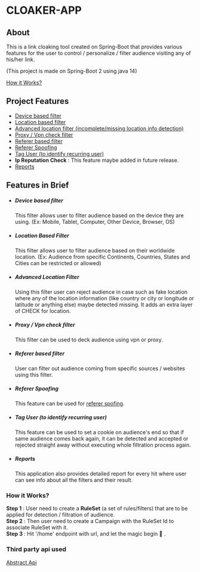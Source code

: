# CLOAKER-APP

## About
This is a link cloaking tool created on Spring-Boot that provides various features for the user to control / personalize / filter audience visiting any of his/her link.

(This project is made on Spring-Boot 2 using java 14)

[ How it Works? ](#howItWorks)
## Project Features

- [ Device based filter ](#deviceBasedFilter)
- [ Location based filter ](#locBasedFilter)
- [ Advanced location filter (incomplete/missing location info detection) ](#advLocBasedFilter)
- [ Proxy / Vpn check filter ](#proxyVpnFilter)
- [ Referer based filter ](#refererFilter)
- [ Referer Spoofing ](#refererSpoofing)
- [ Tag User (to identify recurring user) ](#tagUser)
- **Ip Reputation Check** : This feature maybe added in future release.
- [ Reports ](#reports)
## Features in Brief
<a name="deviceBasedFilter"></a>
- ##### Device based filter
  This filter allows user to filter audience based on the device they are using. (Ex: Mobile, Tablet, Computer, Other Device, Browser, OS)
<a name="locBasedFilter"></a>
- ##### Location Based Filter
  This filter allows user to filter audience based on their worldwide location. (Ex: Audience from specific Continents, Countries, States and Cities can be restricted or allowed)
<a name="advLocBasedFilter"></a>
- ##### Advanced Location Filter
  Using this filter user can reject audience in case such as fake location where any of the location information (like country or city or longitude or latitude or anything else) maybe detected missing. It adds an extra layer of CHECK for location.
<a name="proxyVpnFilter"></a>
- ##### Proxy / Vpn check filter
  This filter can be used to deck audience using vpn or proxy.
<a name="refererFilter"></a>
- ##### Referer based filter
  User can filter out audience coming from specific sources / websites using this filter.
<a name="refererSpoofing"></a>
- ##### Referer Spoofing
  This feature can be used for [referer spofing](https://en.wikipedia.org/wiki/Referer_spoofing).
<a name="tagUser"></a>
- ##### Tag User (to identify recurring user)
  This feature can be used to set a cookie on audience's end so that if same audience comes back again, it can be detected and accepted or rejected straight away without executing whole filtration process again.
<a name="reports"></a>
- ##### Reports
  This application also provides detailed report for every hit where user can see info about all the filters and their result.

<a name="howItWorks"></a>
### How it Works?
  **Step 1** : User need to create a **RuleSet** (a set of rules/filters) that are to be applied for detection / filtration of audience.  
  **Step 2** : Then user need to create a Campaign with the RuleSet Id to associate RuleSet with it.  
  **Step 3** : Hit '/home' endpoint with url, and let the magic begin 💫 .
  
### Third party api used
  [ Abstract Api ](https://www.abstractapi.com/)
